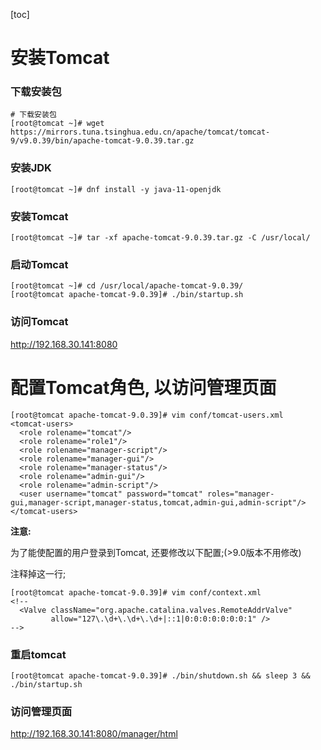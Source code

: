 [toc]

# 安装Tomcat

### 下载安装包

```shell
# 下载安装包
[root@tomcat ~]# wget https://mirrors.tuna.tsinghua.edu.cn/apache/tomcat/tomcat-9/v9.0.39/bin/apache-tomcat-9.0.39.tar.gz
```

### 安装JDK

```shell
[root@tomcat ~]# dnf install -y java-11-openjdk
```

### 安装Tomcat

```shell
[root@tomcat ~]# tar -xf apache-tomcat-9.0.39.tar.gz -C /usr/local/
```

### 启动Tomcat

```shell
[root@tomcat ~]# cd /usr/local/apache-tomcat-9.0.39/
[root@tomcat apache-tomcat-9.0.39]# ./bin/startup.sh
```

### 访问Tomcat

http://192.168.30.141:8080

# 配置Tomcat角色, 以访问管理页面

```shell
[root@tomcat apache-tomcat-9.0.39]# vim conf/tomcat-users.xml
<tomcat-users>
  <role rolename="tomcat"/>
  <role rolename="role1"/>
  <role rolename="manager-script"/>
  <role rolename="manager-gui"/>
  <role rolename="manager-status"/>
  <role rolename="admin-gui"/>
  <role rolename="admin-script"/>
  <user username="tomcat" password="tomcat" roles="manager-gui,manager-script,manager-status,tomcat,admin-gui,admin-script"/>
</tomcat-users>
```

**注意:**

为了能使配置的用户登录到Tomcat, 还要修改以下配置;(>9.0版本不用修改)

注释掉这一行;

```shell
[root@tomcat apache-tomcat-9.0.39]# vim conf/context.xml
<!--
  <Valve className="org.apache.catalina.valves.RemoteAddrValve"
         allow="127\.\d+\.\d+\.\d+|::1|0:0:0:0:0:0:0:1" />
-->
```

### 重启tomcat

```shell
[root@tomcat apache-tomcat-9.0.39]# ./bin/shutdown.sh && sleep 3 && ./bin/startup.sh
```

### 访问管理页面

http://192.168.30.141:8080/manager/html